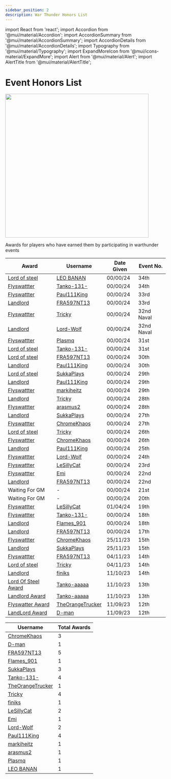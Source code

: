 ```yaml
---
sidebar_position: 2
description: War Thunder Honors List
---
```


import React from 'react';
import Accordion from '@mui/material/Accordion';
import AccordionSummary from '@mui/material/AccordionSummary';
import AccordionDetails from '@mui/material/AccordionDetails';
import Typography from '@mui/material/Typography';
import ExpandMoreIcon from '@mui/icons-material/ExpandMore';
import Alert from '@mui/material/Alert';
import AlertTitle from '@mui/material/AlertTitle';

# Event Honors List

<div class="flex-vcenter mb-1">
<img src="https://cdn.cloudflare.steamstatic.com/steam/apps/236390/header.jpg" width="450px"/>
</div>

Awards for players who have earned them by participating in warthunder events


| Award                                  | Username                                                         | Date Given | Event No. |
|----------------------------------------|------------------------------------------------------------------|------------|-----------|
| [Lord of steel](./awardslist)          | [LEO BANAN](https://trickys.gg/profile/76561199001388939)        | 00/00/24   | 34th |
| [Flyswattter](./awardslist)            | [Tanko-131-](https://trickys.gg/profile/76561198296311977)       | 00/00/24   | 34th |
| [Flyswattter](./awardslist)            | [Paul111King](https://trickys.gg/profile/76561198223397640)      | 00/00/24   | 33rd |
| [Landlord](./awardslist)               | [FRA597NT13](https://trickys.gg/profile/76561198364218327)       | 00/00/24   | 33rd |
| [Flyswattter](./awardslist)            | [Tricky](https://trickys.gg/profile/76561198200976490)           | 00/00/24   | 32nd Naval |
| [Landlord](./awardslist)               | [Lord-Wolf](https://trickys.gg/profile/76561198003138648)        | 00/00/24   | 32nd Naval |
| [Flyswattter](./awardslist)            | [Plasmq](https://trickys.gg/profile/76561199112246664)           | 00/00/24   | 31st |
| [Lord of steel](./awardslist)          | [Tanko-131-](https://trickys.gg/profile/76561198296311977)       | 00/00/24   | 31st |
| [Lord of steel](./awardslist)          | [FRA597NT13](https://trickys.gg/profile/76561198364218327)       | 00/00/24   | 30th |
| [Landlord](./awardslist)               | [Paul111King](https://trickys.gg/profile/76561198223397640)      | 00/00/24   | 30th |
| [Lord of steel](./awardslist)          | [SukkaPlays](https://trickys.gg/profile/76561198859514415)       | 00/00/24   | 29th |
| [Landlord](./awardslist)               | [Paul111King](https://trickys.gg/profile/76561198223397640)      | 00/00/24   | 29th |
| [Flyswattter](./awardslist)            | [markiheitz](https://trickys.gg/profile/76561199222070518)       | 00/00/24   | 29th |
| [Landlord](./awardslist)               | [Tricky](https://trickys.gg/profile/76561198200976490)           | 00/00/24   | 28th |
| [Flyswattter](./awardslist)            | [arasmus2](https://trickys.gg/profile/76561198295217523)         | 00/00/24   | 28th |
| [Landlord](./awardslist)               | [SukkaPlays](https://trickys.gg/profile/76561198859514415)       | 00/00/24   | 27th |
| [Flyswattter](./awardslist)            | [ChromeKhaos](https://trickys.gg/profile/76561199011752423)      | 00/00/24   | 27th |
| [Lord of steel](./awardslist)          | [Tricky](https://trickys.gg/profile/76561198200976490)           | 00/00/24   | 26th |
| [Flyswattter](./awardslist)            | [ChromeKhaos](https://trickys.gg/profile/76561199011752423)      | 00/00/24   | 26th |
| [Landlord](./awardslist)               | [Paul111King](https://trickys.gg/profile/76561198223397640)      | 00/00/24   | 25th |
| [Flyswattter](./awardslist)            | [Lord-Wolf](https://trickys.gg/profile/76561198003138648)        | 00/00/24   | 24th |
| [Flyswattter](./awardslist)            | [LeSillyCat](https://trickys.gg/profile/76561199010155180)       | 00/00/24   | 23rd |
| [Flyswattter](./awardslist)            | [Emi](https://trickys.gg/profile/76561198359662558)              | 00/00/24   | 22nd |
| [Landlord](./awardslist)               | [FRA597NT13](https://trickys.gg/profile/76561198364218327)       | 00/00/24   | 22nd |
|  Waiting For GM                        |    -    | 00/00/24   | 21st |
|  Waiting For GM                        |    -    | 00/00/24   | 20th |
| [Flyswattter](./awardslist)            | [LeSillyCat](https://trickys.gg/profile/76561199010155180)       | 01/04/24   | 19th |
| [Flyswattter](./awardslist)            | [Tanko-131-](https://trickys.gg/profile/76561198296311977)       | 00/00/24   | 18th |
| [Landlord](./awardslist)               | [Flames_901](https://trickys.gg/profile/76561198332014309)       | 00/00/24   | 18th |
| [Landlord](./awardslist)               | [FRA597NT13](https://trickys.gg/profile/76561198364218327)       | 00/00/24   | 17th |
| [Flyswattter](./awardslist)            | [ChromeKhaos](https://trickys.gg/profile/76561199011752423)      | 25/11/23   | 15th |
| [Landlord](./awardslist)               | [SukkaPlays](https://trickys.gg/profile/76561198859514415)       | 25/11/23   | 15th |
| [Flyswattter](./awardslist)            | [FRA597NT13](https://trickys.gg/profile/76561198364218327)       | 04/11/23   | 14th |
| [Lord of steel](./awardslist)          | [Tricky](https://trickys.gg/profile/76561198200976490)           | 04/11/23   | 14th |
| [Landlord](./awardslist)               | [finiks](https://trickys.gg/profile/76561199121711204)           | 11/10/23   | 14th |
| [Lord Of Steel Award](./awardslist)    | [Tanko-aaaaa](https://trickys.gg/profile/76561198296311977)      | 11/10/23   | 13th |
| [Landlord Award](./awardslist)         | [Tanko-aaaaa](https://trickys.gg/profile/76561198296311977)      | 11/10/23   | 13th |
| [Flyswatter Award](./awardslist)       | [TheOrangeTrucker](https://trickys.gg/profile/76561199226438120) | 11/09/23   | 12th |
| [LandLord Award](./awardslist)         | [D-man](https://trickys.gg/profile/76561199229578269)            | 11/09/23   | 12th |


| Username                                                         | Total Awards
|------------------------------------------------------------------|------------|
| [ChromeKhaos](https://trickys.gg/profile/76561199011752423)      | 3   |
| [D-man](https://trickys.gg/profile/76561199229578269)            | 1   |
| [FRA597NT13](https://trickys.gg/profile/76561198364218327)       | 5   |
| [Flames_901](https://trickys.gg/profile/76561198332014309)       | 1   |
| [SukkaPlays](https://trickys.gg/profile/76561198859514415)       | 3   |
| [Tanko-131-](https://trickys.gg/profile/76561198296311977)       | 4   |
| [TheOrangeTrucker](https://trickys.gg/profile/76561199226438120) | 1   |
| [Tricky](https://trickys.gg/profile/76561198200976490)           | 4   |
| [finiks](https://trickys.gg/profile/76561199121711204)           | 1   |
| [LeSillyCat](https://trickys.gg/profile/76561199010155180)       | 2   |
| [Emi](https://trickys.gg/profile/76561198359662558)              | 1   |
| [Lord-Wolf](https://trickys.gg/profile/76561198003138648)        | 2   |
| [Paul111King](https://trickys.gg/profile/76561198223397640)      | 4   |
| [markiheitz](https://trickys.gg/profile/76561199222070518)       | 1   |
| [arasmus2](https://trickys.gg/profile/76561198295217523)         | 1   |
| [Plasmq](https://trickys.gg/profile/76561199112246664)           | 1   |
| [LEO BANAN](https://trickys.gg/profile/76561199001388939)        | 1   |